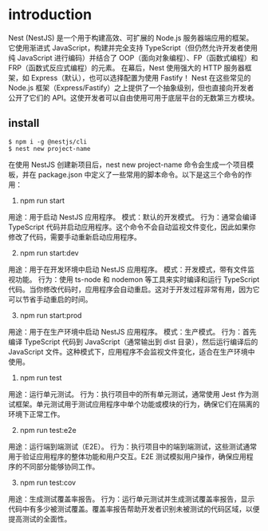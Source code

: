# introduction
Nest (NestJS) 是一个用于构建高效、可扩展的 Node.js 服务器端应用的框架。它使用渐进式 JavaScript，构建并完全支持 TypeScript（但仍然允许开发者使用纯 JavaScript 进行编码）并结合了 OOP（面向对象编程）、FP（函数式编程）和 FRP（函数式反应式编程）的元素。
在幕后，Nest 使用强大的 HTTP 服务器框架，如 Express（默认），也可以选择配置为使用 Fastify！
Nest 在这些常见的 Node.js 框架（Express/Fastify）之上提供了一个抽象级别，但也直接向开发者公开了它们的 API。这使开发者可以自由使用可用于底层平台的无数第三方模块。

## install

```shell
$ npm i -g @nestjs/cli
$ nest new project-name
```

在使用 NestJS 创建新项目后，nest new project-name 命令会生成一个项目模板，并在 package.json 中定义了一些常用的脚本命令。以下是这三个命令的作用：

1. npm run start

用途：用于启动 NestJS 应用程序。
模式：默认的开发模式。
行为：通常会编译 TypeScript 代码并启动应用程序。这个命令不会自动监视文件变化，因此如果你修改了代码，需要手动重新启动应用程序。

2. npm run start:dev

用途：用于在开发环境中启动 NestJS 应用程序。
模式：开发模式，带有文件监视功能。
行为：使用 ts-node 和 nodemon 等工具来实时编译和运行 TypeScript 代码。当你修改代码时，应用程序会自动重启。这对于开发过程非常有用，因为它可以节省手动重启的时间。

3. npm run start:prod

用途：用于在生产环境中启动 NestJS 应用程序。
模式：生产模式。
行为：首先编译 TypeScript 代码到 JavaScript（通常输出到 dist 目录），然后运行编译后的 JavaScript 文件。这种模式下，应用程序不会监视文件变化，适合在生产环境中使用。

1. npm run test

用途：运行单元测试。
行为：执行项目中的所有单元测试，通常使用 Jest 作为测试框架。单元测试用于测试应用程序中单个功能或模块的行为，确保它们在隔离的环境下正常工作。

2. npm run test:e2e

用途：运行端到端测试（E2E）。
行为：执行项目中的端到端测试，这些测试通常用于验证应用程序的整体功能和用户交互。E2E 测试模拟用户操作，确保应用程序的不同部分能够协同工作。

3. npm run test:cov

用途：生成测试覆盖率报告。
行为：运行单元测试并生成测试覆盖率报告，显示代码中有多少被测试覆盖。覆盖率报告帮助开发者识别未被测试的代码区域，以便提高测试的全面性。
